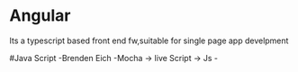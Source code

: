 # Angular

Its a typescript based front end fw,suitable for single page app develpment

#Java Script
    -Brenden Eich
    -Mocha -> live Script -> Js
    -